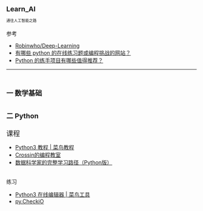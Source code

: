 <div><div><div style=""><font size="4"><b>Learn_AI</b></font></div><div style=""><font size="1"><br></font></div><div style=""><font size="1">通往人工智能之路</font></div><div style=""><span style="font-size: 14px;"><br></span></div><div style=""><span style="font-size: 14px;">参考</span></div><div style=""><ul><li><a href="https://github.com/Robinwho/Deep-Learning" se_prerender_url="complete" style="font-size: 14px;">Robinwho/Deep-Learning</a></li><li><a href="https://www.zhihu.com/question/265662120" se_prerender_url="complete" style="font-size: 14px;">有哪些 python 的在线练习题或编程挑战的网站？</a><span style="font-size: 14px;">&nbsp;&nbsp;</span></li><li><a href="https://www.zhihu.com/question/29372574" se_prerender_url="complete" style="font-size: 14px;">Python 的练手项目有哪些值得推荐？</a><span style="font-size: 14px;">&nbsp;&nbsp;</span></li></ul></div><div style=""><hr id="null"><br></div><div style=""><span style="font-size: 14px;"><br></span></div><div style=""><font size="4"><b>一 数学基础</b></font></div><div style=""><span style="font-size: 14px;"><br></span></div><div style=""><span style="font-size: 14px;"><br></span></div><div style=""><font size="4"><b>二 Python</b></font></div><div style=""><font size="4"><br></font></div><div style=""><font size="4">课程</font></div><div style=""><ul><li><a href="http://www.runoob.com/python3/python3-tutorial.html" se_prerender_url="complete">Python3 教程 | 菜鸟教程</a></li><li><a href="http://res.crossincode.com/wechat/index.html" se_prerender_url="complete">Crossin的编程教室</a></li><li><a href="https://zhuanlan.zhihu.com/p/23229114" style="font-size: 14px;">数据科学家的完整学习路径（Python版）</a></li></ul><div><br></div><div>练习</div><div><ul><li><a href="https://c.runoob.com/compile/9" se_prerender_url="complete">Python3 在线编辑器 | 菜鸟工具</a></li><li><a href="https://py.checkio.org/" se_prerender_url="complete" style="font-size: 14px;">py.CheckiO</a><span style="font-size: 14px;">&nbsp;&nbsp;</span></li></ul></div></div><div style="font-size: 14px; font-family: Verdana; color: rgb(0, 0, 0);"><br></div><!--signcontent 35.com end--></div> 
</div> 
